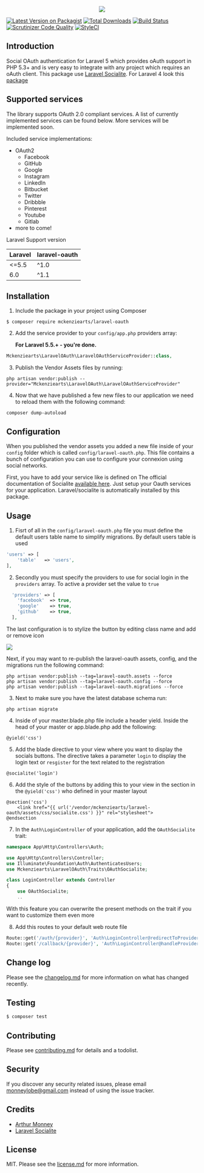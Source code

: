 <p align="center"><img src="https://pix.watch/eId5wn/1PuLWY.png"></p>

[![Latest Version on Packagist][ico-version]][link-packagist]
[![Total Downloads][ico-downloads]][link-downloads]
[![Build Status](https://scrutinizer-ci.com/g/Mckenziearts/laravel-oauth/badges/build.png?b=master)](https://scrutinizer-ci.com/g/Mckenziearts/laravel-oauth/build-status/master)
[![Scrutinizer Code Quality](https://scrutinizer-ci.com/g/Mckenziearts/laravel-oauth/badges/quality-score.png?b=master)](https://scrutinizer-ci.com/g/mckenziearts/laravel-oauth/?branch=master)
[![StyleCI][ico-styleci]][link-styleci]

## Introduction

Social OAuth authentication for Laravel 5 which provides oAuth support in PHP 5.3+ and is very easy to integrate with any project which requires an oAuth client. This package use [Laravel Socialite](https://github.com/laravel/socialite). For Laravel 4 look this [package](https://github.com/artdarek/oauth-4-laravel) 

## Supported services

The library supports OAuth 2.0 compliant services. A list of currently implemented services can be found below. More services will be implemented soon.

Included service implementations:

- OAuth2
    - Facebook
    - GitHub
    - Google
    - Instagram
    - LinkedIn
    - Bitbucket
    - Twitter
    - Dribbble
    - Pinterest
    - Youtube
    - Gitlab
- more to come!

Laravel Support version

| **Laravel**  |  **laravel-oauth** |
|---|---|
| <=5.5  | ^1.0  |
| 6.0  | ^1.1  |

## Installation

1. Include the package in your project using Composer

  ``` shell
  $ composer require mckenziearts/laravel-oauth
  ```

2. Add the service provider to your `config/app.php` providers array:

   **For Laravel 5.5.+ - you're done.**

  ```php
  Mckenziearts\LaravelOAuth\LaravelOAuthServiceProvider::class,
  ```
    
3. Publish the Vendor Assets files by running:

  ```shell
  php artisan vendor:publish --provider="Mckenziearts\LaravelOAuth\LaravelOAuthServiceProvider"
  ```

4. Now that we have published a few new files to our application we need to reload them with the following command:

  ```shell
  composer dump-autoload
  ```
  
## Configuration

When you published the vendor assets you added a new file inside of your `config` folder which is called `config/laravel-oauth.php`. This file contains a bunch of configuration you can use to configure your connexion using social networks.

First, you have to add your service like is defined on The official documentation of Socialite [available here](https://laravel.com/docs/5.6/socialite#configuration). Just setup your 
Oauth services for your application. Laravel/socialite is automatically installed by this package.
  
## Usage

1. Fisrt of all in the `config/laravel-oauth.php` file you must define the default users table name to simplify migrations. By default users table is used
  
  ```php
  'users' => [
      'table'   => 'users',
  ],
  ```
  
2. Secondly you must specify the providers to use for social login in the `providers` array. To active a provider set the value to `true`

  ```php
    'providers' => [
      'facebook'  => true,
      'google'    => true,
      'github'    => true,
    ],
  ```
  
The last configuration is to stylize the button by editing class name and add or remove icon

![](https://pix.watch/m3qMiw/Q8fKIi.png)

Next, if you may want to re-publish the laravel-oauth assets, config, and the migrations run the following command:

```
php artisan vendor:publish --tag=laravel-oauth.assets --force
php artisan vendor:publish --tag=laravel-oauth.config --force
php artisan vendor:publish --tag=laravel-oauth.migrations --force
```

3. Next to make sure you have the latest database schema run:

  ```
  php artisan migrate
  ```

4. Inside of your master.blade.php file include a header yield. Inside the head of your master or app.blade.php add the following:

  ```
  @yield('css')
  ```

5. Add the blade directive to your view where you want to display the socials buttons. The directive takes a parameter `login` to display the login text or `resgister` for the text related to the registration

  ```
  @socialite('login')
  ```

6. Add the style of the buttons by adding this to your view in the section in the `@yield('css')` who defined in your master layout

```
@section('css')
    <link href="{{ url('/vendor/mckenziearts/laravel-oauth/assets/css/socialite.css') }}" rel="stylesheet">
@endsection
```

7. In the `Auth\LoginController` of your application, add the `OAuthSocialite` trait:

  ```php
  namespace App\Http\Controllers\Auth;
  
  use App\Http\Controllers\Controller;
  use Illuminate\Foundation\Auth\AuthenticatesUsers;
  use Mckenziearts\LaravelOAuth\Traits\OAuthSocialite;
  
  class LoginController extends Controller
  {
      use OAuthSocialite;
      ..
  ```
With this feature you can overwrite the present methods on the trait if you want to customize them even more

8. Add this routes to your default web route file
  ```php
  Route::get('/auth/{provider}', 'Auth\LoginController@redirectToProvider');
  Route::get('/callback/{provider}', 'Auth\LoginController@handleProviderCallback');
  ```

## Change log

Please see the [changelog.md](changelog.md) for more information on what has changed recently.

## Testing

``` bash
$ composer test
```

## Contributing

Please see [contributing.md](contributing.md) for details and a todolist.

## Security

If you discover any security related issues, please email monneylobe@gmail.com instead of using the issue tracker.

## Credits

- [Arthur Monney](https://www.twitter.com/monneyarthur)
- [Laravel Socialite](https://laravel.com/docs/5.6/socialite)

## License

MIT. Please see the [license.md](license.md) for more information.

[ico-version]: https://img.shields.io/packagist/v/mckenziearts/laravel-oauth.svg?style=flat-square
[ico-downloads]: https://img.shields.io/packagist/dt/mckenziearts/laravel-oauth.svg?style=flat-square
[ico-travis]: https://img.shields.io/travis/mckenziearts/laravel-oauth/master.svg?style=flat-square
[ico-styleci]: https://styleci.io/repos/139203549/shield

[link-packagist]: https://packagist.org/packages/mckenziearts/laravel-oauth
[link-downloads]: https://packagist.org/packages/mckenziearts/laravel-oauth
[link-travis]: https://travis-ci.org/Mckenziearts/laravel-oauth
[link-styleci]: https://styleci.io/repos/139203549
[link-author]: https://github.com/mckenziearts
[link-contributors]: ../../contributors]

